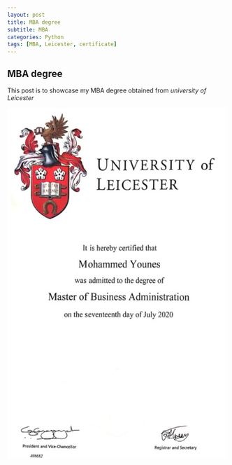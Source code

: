 ```yaml
---
layout: post
title: MBA degree
subtitle: MBA
categories: Python
tags: [MBA, Leicester, certificate]
---
```


## MBA degree

This post is to showcase my MBA degree obtained from *university of Leicester*


![datacamp certification](/assets/images/banners/mba.JPG)
